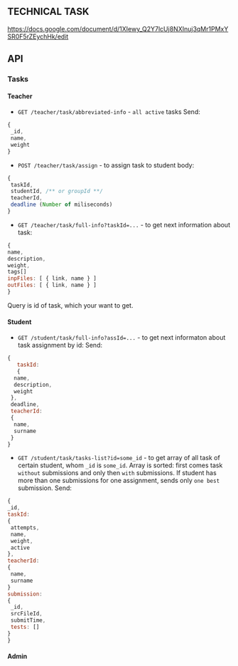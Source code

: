 ## TECHNICAL TASK
 https://docs.google.com/document/d/1XIewy_Q2Y7lcUj8NXInuj3qMr1PMxYSR0F5rZEychHk/edit
## API

### Tasks

#### Teacher
* `GET /teacher/task/abbreviated-info` - `all active` tasks
Send:
 ```javaScript
 {
  _id,
  name,
  weight
 }
 ```
* `POST /teacher/task/assign` - to assign task to student
 body:
 ```javaScript
 {
  taskId,
  studentId, /** or groupId **/
  teacherId,                         
  deadline (Number of miliseconds)
 }
 ```
 * `GET /teacher/task/full-info?taskId=...` - to get next information about task:
 ```javaScript
{
 name, 
 description, 
 weight,
 tags[]
 inpFiles: [ { link, name } ]
 outFiles: [ { link, name } ]
}
 ```
 Query is id of task, which your want to get.

#### Student
* `GET /student/task/full-info?assId=...` - to get next informaton about task assignment by id:
Send:
 ```javaScript
 {
 	taskId:
 	{
   name,
   description,
   weight
  },
  deadline,
  teacherId: 
  {
   name,
   surname
  }
 }
 ```
 * `GET /student/task/tasks-list?id=some_id` - to get array of all task of certain student, whom `_id` is `some_id`. Array is sorted: first comes task `without` submissions and only then `with` submissions. If student has more than one submissions for one assignment, sends only `one best` submission.
 Send:
 ```javaScript
{
 _id,
 taskId: 
 {
  attempts,
  name,
  weight,
  active
 },
 teacherId:
 {
  name,
  surname
 }
 submission:
 {
  _id,
  srcFileId,
  submitTime,
  tests: []
 }
}
 ```

 #### Admin